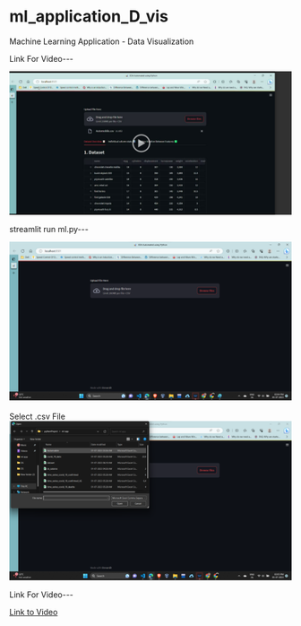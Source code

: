 # ml_application_D_vis
Machine Learning Application - Data Visualization


Link For Video---


<a href="https://drive.google.com/file/d/1kmeCebOso_WQ2fffbtQl66L3QY-w7o_M/view?usp=sharing">
  <img src="https://github.com/AK1003018/ml_application_D_vis/blob/main/ml1_3.png" alt="Video Thumbnail">
</a>


<br>

streamlit run ml.py---


<div align="center">
  <img src="https://github.com/AK1003018/ml_application_D_vis/blob/main/ml1_1.png">
</div>

<br>
Select .csv File

<div align="center">
  <img src="https://github.com/AK1003018/ml_application_D_vis/blob/main/ml1_2.png">
</div>


Link For Video---

<a href="https://drive.google.com/file/d/1kmeCebOso_WQ2fffbtQl66L3QY-w7o_M/view?usp=sharing">Link to Video</a>

